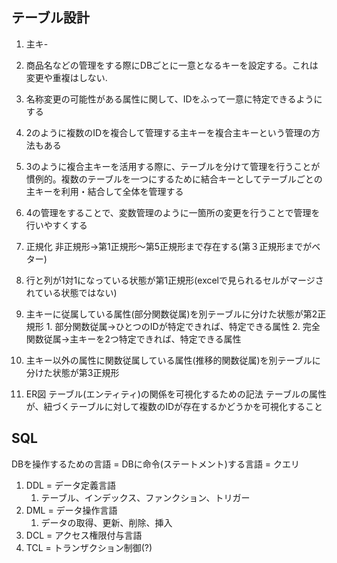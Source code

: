 
## テーブル設計
1. 主キ-
  1. 商品名などの管理をする際にDBごとに一意となるキーを設定する。これは変更や重複はしない.
  2. 名称変更の可能性がある属性に関して、IDをふって一意に特定できるようにする
  3. 2のように複数のIDを複合して管理する主キーを複合主キーという管理の方法もある
  4. 3のように複合主キーを活用する際に、テーブルを分けて管理を行うことが慣例的。複数のテーブルを一つにするために結合キーとしてテーブルごとの主キーを利用・結合して全体を管理する
  5. 4の管理をすることで、変数管理のように一箇所の変更を行うことで管理を行いやすくする

2. 正規化
   非正規形→第1正規形〜第5正規形まで存在する(第３正規形までがベター)
  1. 行と列が1対1になっている状態が第1正規形(excelで見られるセルがマージされている状態ではない)
  2. 主キーに従属している属性(部分関数従属)を別テーブルに分けた状態が第2正規形
    1. 部分関数従属→ひとつのIDが特定できれば、特定できる属性
    2. 完全関数従属→主キーを2つ特定できれば、特定できる属性
  3. 主キー以外の属性に関数従属している属性(推移的関数従属)を別テーブルに分けた状態が第3正規形

3. ER図
   テーブル(エンティティ)の関係を可視化するための記法
   テーブルの属性が、紐づくテーブルに対して複数のIDが存在するかどうかを可視化すること

## SQL
DBを操作するための言語 = DBに命令(ステートメント)する言語 = クエリ

1. DDL = データ定義言語
   1. テーブル、インデックス、ファンクション、トリガー
2. DML = データ操作言語
   1. データの取得、更新、削除、挿入
3. DCL = アクセス権限付与言語
4. TCL = トランザクション制御(?)